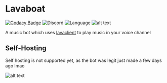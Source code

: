 # Lavaboat 

[![Codacy Badge](https://api.codacy.com/project/badge/Grade/250f45b5ae4b44d0a3640d87fbe8e0d4)](https://www.codacy.com/manual/Sxmurai/lavaboat?utm_source=github.com&amp;utm_medium=referral&amp;utm_content=Sxmurai/lavaboat&amp;utm_campaign=Badge_Grade) 
![Discord](https://img.shields.io/discord/707733202361647116.svg?colorB=blue)
![Language](https://img.shields.io/github/languages/top/Sxmurai/lavaboat?logo=typescript&color=blue&logoColor=blue)
![alt text](https://cdn.discordapp.com/attachments/594674293728870432/707371842759032862/LavaBoat.png?size=16 "Lavaboat logo") 

A music bot which uses [lavaclient](https://www.npmjs.com/package/lavaclient) to play music in your voice channel

## Self-Hosting

Self hosting is not supported yet, as the bot was legit just made a few days ago lmao

![alt text](https://discord.boats/api/widget/707403122997198959 "Discord Boats")
